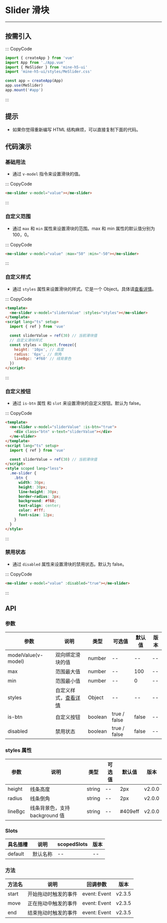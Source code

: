 # Slider 滑块

---

## 按需引入

::: CopyCode

```js
import { createApp } from 'vue'
import App from './App.vue'
import { MeSlider } from 'mine-h5-ui'
import 'mine-h5-ui/styles/MeSlider.css'

const app = createApp(App)
app.use(MeSlider)
app.mount('#app')
```

:::

## 提示

- 如果你觉得重新编写 HTML 结构麻烦，可以直接复制下面的代码。

## 代码演示

### 基础用法

- 通过 `v-model` 指令来设置滑块的值。

::: CopyCode

```html
<me-slider v-model="value"></me-slider>
```

:::

### 自定义范围

- 通过 `max` 和 `min` 属性来设置滑块的范围。max 和 min 属性的默认值分别为 100，0。

::: CopyCode

```html
<me-slider v-model="value" :max="50" :min="-50"></me-slider>
```

:::

### 自定义样式

- 通过 `styles` 属性来设置滑块的样式。它是一个 Object。具体请[查看详情](#styles)。

::: CopyCode

```html
<template>
  <me-slider v-model="sliderValue" :styles="styles"></me-slider>
</template>
<script lang="ts" setup>
  import { ref } from 'vue'

  const sliderValue = ref(30) // 当前滑块值
  // 自定义滑块样式
  const styles = Object.freeze({
    height: '10px', // 高度
    radius: '6px', // 倒角
    lineBgc: '#f60' // 线背景色
  })
</script>
```

:::

### 自定义按钮

- 通过 `is-btn` 属性 和 `slot` 来设置滑块的自定义按钮。默认为 false。

::: CopyCode

```html
<template>
  <me-slider v-model="sliderValue" :is-btn="true">
    <div class="btn" v-text="sliderValue"></div>
  </me-slider>
</template>
<script lang="ts" setup>
  import { ref } from 'vue'

  const sliderValue = ref(30) // 当前滑块值
</script>
<style scoped lang="less">
  .me-slider {
    .btn {
      width: 30px;
      height: 30px;
      line-height: 30px;
      border-radius: 3px;
      background: #f60;
      text-align: center;
      color: #fff;
      font-size: 12px;
    }
  }
</style>
```

:::

### 禁用状态

- 通过 `disabled` 属性来设置滑块的禁用状态。默认为 false。

::: CopyCode

```html
<me-slider v-model="value" :disabled="true"></me-slider>
```

:::

## API

### 参数

| 参数                | 说明                            | 类型    | 可选值       | 默认值 | 版本 |
| ------------------- | ------------------------------- | ------- | ------------ | ------ | ---- |
| modelValue(v-model) | 双向绑定滑块的值                | number  | --           | --     | --   |
| max                 | 范围最大值                      | number  | --           | 100    | --   |
| min                 | 范围最小值                      | number  | --           | 0      | --   |
| styles              | 自定义样式，[查看详情](#styles) | Object  | --           | --     | --   |
| is-btn              | 自定义按钮                      | boolean | true / false | false  | --   |
| disabled            | 禁用状态                        | boolean | true / false | false  | --   |

<h3 id="styles">styles 属性</h3>

| 参数    | 说明                           | 类型   | 可选值 | 默认值  | 版本   |
| ------- | ------------------------------ | ------ | ------ | ------- | ------ |
| height  | 线条高度                       | string | --     | 2px     | v2.0.0 |
| radius  | 线条倒角                       | string | --     | 2px     | v2.0.0 |
| lineBgc | 线条背景色，支持 background 值 | string | --     | #409eff | v2.0.0 |

### Slots

| 具名插槽 | 说明     | scopedSlots | 版本 |
| -------- | -------- | ----------- | ---- |
| default  | 默认名称 | --          | --   |

### 方法

| 方法名 | 说明                 | 回调参数     | 版本   |
| ------ | -------------------- | ------------ | ------ |
| start  | 开始拖动时触发的事件 | event: Event | v2.3.5 |
| move   | 正在拖动中触发的事件 | event: Event | v2.3.5 |
| end    | 结束拖动时触发的事件 | event: Event | v2.3.5 |

